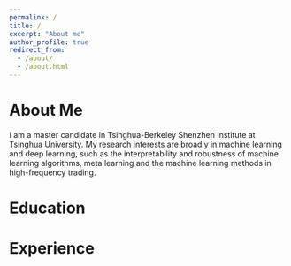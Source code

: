 ```yaml
---
permalink: /
title: /
excerpt: "About me"
author_profile: true
redirect_from: 
  - /about/
  - /about.html
---
```




About Me
======
I am a master candidate in Tsinghua-Berkeley Shenzhen Institute at Tsinghua University. My research interests are broadly in machine learning and deep learning, such as the interpretability and robustness of machine learning algorithms, meta learning and the machine learning methods in high-frequency trading.

Education
======

Experience
======


